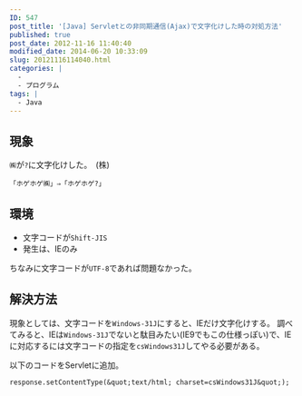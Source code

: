 ```yaml
---
ID: 547
post_title: '[Java] Servletとの非同期通信(Ajax)で文字化けした時の対処方法'
published: true
post_date: 2012-11-16 11:40:40
modified_date: 2014-06-20 10:33:09
slug: 20121116114040.html
categories: |
  -
  - プログラム
tags: |
  - Java
---
```

<!--more-->
## 現象
`㈱`が`?`に文字化けした。　<span class="text-muted">(株)</span>

```
「ホゲホゲ㈱」⇒「ホゲホゲ?」
```

## 環境
* 文字コードが`Shift-JIS`
* 発生は、IEのみ

ちなみに文字コードが`UTF-8`であれば問題なかった。


## 解決方法
現象としては、文字コードを`Windows-31J`にすると、IEだけ文字化けする。
調べてみると、IEは`Windows-31J`でないと駄目みたい(IE9でもこの仕様っぽい)で、IEに対応するには文字コードの指定を`csWindows31J`してやる必要がある。

以下のコードをServletに追加。

```language-java
response.setContentType(&quot;text/html; charset=csWindows31J&quot;);
```